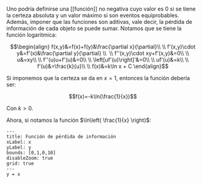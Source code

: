 
Uno podría definirse una [[función]] no negativa cuyo valor es $0$ si se tiene la certeza absoluta y un valor máximo si son eventos equiprobables. Además, imponer que las funciones son aditivas, vale decir, la pérdida de información de cada objeto se puede sumar. Notamos que se tiene la función logarítmica: 

$$\begin{align}
f(x,y)&=f(x)+f(y)&\frac{\partial x}{\partial}\\  \\
f'(x,y)\cdot y&=f'(x)&\frac{\partial y}{\partial} \\  \\
f''(x,y)\cdot xy+f'(x,y)&=0\\  \\
u&=xy\\  \\
f''(u)u+f'(u)&=0\\  \\
\left[uf'(u)\right]'&=0\\  \\
uf'(u)&=k\\  \\
f'(u)&=\frac{k}{u}\\  \\
f(x)&=k\ln x + C
\end{align}$$

Si imponemos que la certeza se da en $x=1$, entonces la función debería ser: 

$$f(x)=-k\ln(\frac{1}{x})$$

Con $k> 0$.

Ahora, si notamos la función $\ln\left( \frac{1}{x} \right)$: 


```functionplot
---
title: Función de pérdida de información
xLabel: x
yLabel: y
bounds: [0,1,0,10]
disableZoom: true
grid: true
---
y = x

```

